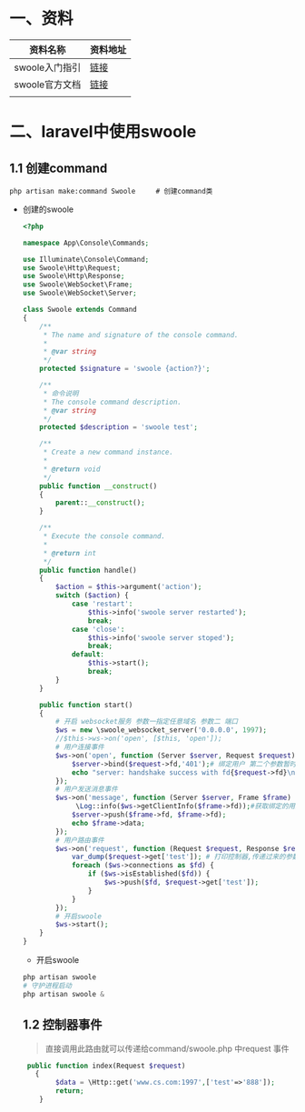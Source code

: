 #  一、资料

| 资料名称       | 资料地址                                         |
| -------------- | ------------------------------------------------ |
| swoole入门指引 | [链接](https://wiki.swoole.com/wiki/page/1.html) |
| swoole官方文档 | [链接](https://wiki.swoole.com/#/)               |
|                |                                                  |

# 二、laravel中使用swoole

## 1.1 创建command

```shell
php artisan make:command Swoole     # 创建command类
```

- 创建的swoole

  ```php
  <?php
  
  namespace App\Console\Commands;
  
  use Illuminate\Console\Command;
  use Swoole\Http\Request;
  use Swoole\Http\Response;
  use Swoole\WebSocket\Frame;
  use Swoole\WebSocket\Server;
  
  class Swoole extends Command
  {
      /**
       * The name and signature of the console command.
       *
       * @var string
       */
      protected $signature = 'swoole {action?}';
  
      /**
       * 命令说明
       * The console command description.
       * @var string
       */
      protected $description = 'swoole test';
  
      /**
       * Create a new command instance.
       *
       * @return void
       */
      public function __construct()
      {
          parent::__construct();
      }
  
      /**
       * Execute the console command.
       *
       * @return int
       */
      public function handle()
      {
          $action = $this->argument('action');
          switch ($action) {
              case 'restart':
                  $this->info('swoole server restarted');
                  break;
              case 'close':
                  $this->info('swoole server stoped');
                  break;
              default:
                  $this->start();
                  break;
          }
      }
  
      public function start()
      {
          # 开启 websocket服务 参数一指定任意域名 参数二 端口
          $ws = new \swoole_websocket_server('0.0.0.0', 1997);
          //$this->ws->on('open', [$this, 'open']);
          # 用户连接事件
          $ws->on('open', function (Server $server, Request $request) {
              $server->bind($request->fd,'401');# 绑定用户 第二个参数暂时写三
              echo "server: handshake success with fd{$request->fd}\n";
          });
          # 用户发送消息事件
          $ws->on('message', function (Server $server, Frame $frame) {
               \Log::info($ws->getClientInfo($frame->fd));#获取绑定的用户信息
              $server->push($frame->fd, $frame->fd);
              echo $frame->data;
          });
          # 用户路由事件
          $ws->on('request', function (Request $request, Response $response) use ($ws) {
              var_dump($request->get['test']); # 打印控制器,传递过来的参数
              foreach ($ws->connections as $fd) {
                  if ($ws->isEstablished($fd)) {
                      $ws->push($fd, $request->get['test']);
                  }
              }
          });
          # 开启swoole 
          $ws->start();
      }
  }
  
  ```

  - 开启swoole

   ```php
   php artisan swoole
   # 守护进程启动
   php artisan swoole &    
   ```

  

  ## 1.2 控制器事件

  > 直接调用此路由就可以传递给command/swoole.php	中request 事件

  ```php
   public function index(Request $request)
     {
          $data = \Http::get('www.cs.com:1997',['test'=>'888']);
          return;
      }
  ```

  